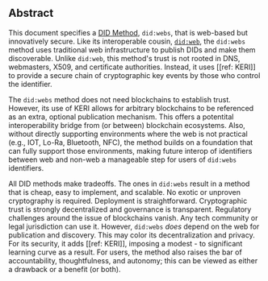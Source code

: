 ## Abstract

This document specifies a [DID
Method](https://www.w3.org/TR/did-1.0/#methods),
`did:webs`, that is web-based but innovatively secure. Like its
interoperable cousin, [`did:web`](https://w3c-ccg.github.io/did-method-web/), the
`did:webs` method uses traditional web infrastructure to publish DIDs and
make them discoverable. Unlike `did:web`, this method's trust is not rooted in
DNS, webmasters, X509, and certificate authorities. Instead, it uses [[ref:
KERI]] to provide a secure chain of cryptographic key events by those who
control the identifier.

The `did:webs` method does not need blockchains to establish trust. However, its use of
KERI allows for arbitrary blockchains to be referenced as an extra, optional
publication mechanism. This offers a potentital interoperability bridge from (or between)
blockchain ecosystems. Also, without directly supporting environments where the
web is not practical (e.g., IOT, Lo-Ra, Bluetooth, NFC), the method builds on a
foundation that can fully support those environments, making future interop of
identifiers between web and non-web a manageable step for users of `did:webs` identifiers.

All DID methods make tradeoffs. The ones in `did:webs` result in a method that
is cheap, easy to implement, and scalable. No exotic or unproven cryptography is
required. Deployment is straightforward. Cryptographic trust is strongly
decentralized and governance is transparent. Regulatory challenges around the issue of
blockchains vanish. Any tech community or legal jurisdiction can use it. However,
`did:webs` _does_ depend on the web for publication and discovery. This may
color its decentralization and privacy. For its security, it adds [[ref: KERI]],
imposing a modest - to significant learning curve as a result. For users, the method also raises
the bar of accountability, thoughtfulness, and autonomy; this can be viewed as
either a drawback or a benefit (or both).
